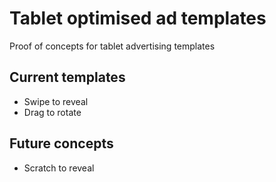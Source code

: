 Tablet optimised ad templates
===

Proof of concepts for tablet advertising templates

Current templates
---

* Swipe to reveal
* Drag to rotate

Future concepts
---

* Scratch to reveal